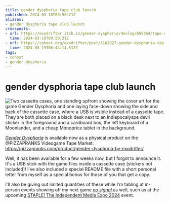 ```yaml
---
title: gender dysphoria tape club launch
published: 2024-03-10T09:50:21Z
aliases:
- gender dysphoria tape club launch
crossposts:
- url: https://exodrifter.itch.io/gender-dysphoria/devlog/695364/tape-club-launch
  time: 2024-03-10T09:50:21Z
- url: https://cohost.org/exodrifter/post/5162027-gender-dysphoria-tap
  time: 2024-03-19T06:44:14.512Z
tags:
- cohost
- gender-dysphoria
---
```


# gender dysphoria tape club launch

![Two cassette cases, one standing upfront showing the cover art for the game Gender Dysphoria and one laying face-down showing the side and back of the cassette case, where a USB is visible instead of a cassette tape. They are both placed on a black desk next to an Indiepocalyspe devil sticker in the foreground and a cardboard box, the left keyboard of a Moonlander, and a cheap Monoprice tablet in the background.](20240319064414-tape.png)

_[Gender Dysphoria](../press-kits/gender-dysphoria/index.md)_ is available now as a physical product on the @PIZZAPRANKS Videogame Tape Market: https://pizzapranks.com/product/gender-dysphoria-by-exodrifter/

Well, it has been available for a few weeks now, but I forgot to announce it. It's a USB stick with the game files inside a cassette case (stickers not included)! I've also included a special README file with a short personal letter from myself as a special bonus for those of you that get a copy.

I'll also be giving out limited quantities of these while I'm tabling at in-person events showing off my next game _[no signal](../press-kits/no-signal/index.md)_ as well, such as at the upcoming [STAPLE! The Independent Media Expo 2024](https://www.eventbrite.com/e/staple-the-independent-media-expo-2024-tickets-813467231387) event.
